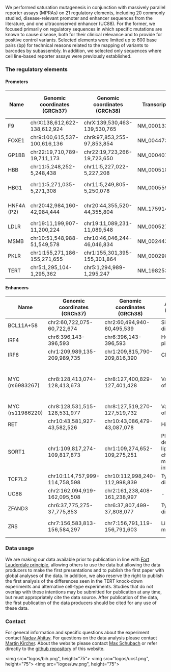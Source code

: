 We performed saturation mutagenesis in conjunction with massively parallel reporter assays (MPRAs) on 21 regulatory elements, including 20 commonly studied, disease-relevant promoter and enhancer sequences from the literature, and one ultraconserved enhancer (UC88). For the former, we focused primarily on regulatory sequences in which specific mutations are known to cause disease, both for their clinical relevance and to provide for positive control variants. Selected elements were limited up to 600 base pairs (bp) for technical reasons related to the mapping of variants to barcodes by subassembly. In addition, we selected only sequences where cell line-based reporter assays were previously established.

### The regulatory elements

#### Promoters

| Name       | Genomic coordinates (GRCh37) | Genomic coordinates (GRCh38) | Transcript  | Associated Phenotype                        | Luciferase vector | MPRA vector | Cell line       | Transf. time (hr) | Fold change (Wild type) | Fold Change (MPRA) | Construct size (bp) |
|------------|------------------------------|------------------------------|-------------|---------------------------------------------|-------------------|-------------|-----------------|-------------------|-------------------------|--------------------|---------------------|
| F9         | chrX:138,612,622-138,612,924 | chrX:139,530,463-139,530,765 | NM_000133.3 | Hemophilia B                                | pGL4.11b          | pGL4.11c    | HepG2           | 24                | 2.6                     | 2.1                | 303                 |
| FOXE1      | chr9:100,615,537-100,616,136 | chr9:97,853,255-97,853,854   | NM_004473.3 | Thyroid cancer                              | pGL4.11b          | pGL4.11c    | HeLa            | 24                | 4.2                     | 2.5                | 600                 |
| GP1BB      | chr22:19,710,789-19,711,173  | chr22:19,723,266-19,723,650  | NM_000407.4 | Bernard-Soulier Syndrome                    | pGL4.11b          | pGL4.11c    | HEL 92.1.7      | 24                | 22.1                    | 12.3               | 385                 |
| HBB        | chr11:5,248,252-5,248,438    | chr11:5,227,022-5,227,208    | NM_000518.4 | Thalassemia                                 | pGL4.11b          | pGL4.11c    | HEL 92.1.7      | 24                | 14.3                    | 8.4                | 187                 |
| HBG1       | chr11:5,271,035-5,271,308    | chr11:5,249,805-5,250,078    | NM_000559.2 | Hereditary persistence of fetal hemoglobin  | pGL4.11b          | pGL4.11c    | HEL 92.1.7      | 24                | 118.1                   | 41.8               | 274                 |
| HNF4A (P2) | chr20:42,984,160-42,984,444  | chr20:44,355,520-44,355,804  | NM_175914.4 | Maturity-onset diabetes of the young (MODY) | pGL4.11b          | pGL4.11c    | HEK293T         | 24                | 2.8                     | 1.3                | 285                 |
| LDLR       | chr19:11,199,907-11,200,224  | chr19:11,089,231-11,089,548  | NM_000527.4 | Familial hypercholesterolemia               | pGL4.11b          | pGL4.11b    | HepG2           | 24                | 110.7                   | 76.6               | 318                 |
| MSMB       | chr10:51,548,988-51,549,578  | chr10:46,046,244-46,046,834  | NM_002443.3 | Prostate cancer                             | pGL4.11b          | pGL4.11c    | HEK293T         | 24                | 8.4                     | 3.4                | 593                 |
| PKLR       | chr1:155,271,186-155,271,655 | chr1:155,301,395-155,301,864 | NM_000298.5 | Pyruvate kinase deficiency                  | pGL4.11b          | pGL4.11c    | K562            | 48                | 29.4                    | 9.6                | 470                 |
| TERT       | chr5:1,295,104-1,295,362     | chr5:1,294,989-1,295,247     | NM_198253.2 | Various types of cancer                     | pGL4.11b          | pGL4.11b    | HEK293T, SF7996 | 24                | 231.8,5.2               | 148.2, 2.7         | 259                 |


#### Enhancers

| Name              | Genomic coordinates (GRCh37)  | Genomic coordinates (GRCh38)  | Associated Phenotype                                               | Luciferase vector   | MPRA vector | Cell line                           | Transf. time (hr)              | Fold change (Wild type) | Fold Change (MPRA) | Construct size (bp) |
|-------------------|-------------------------------|-------------------------------|--------------------------------------------------------------------|---------------------|-------------|-------------------------------------|--------------------------------|-------------------------|--------------------|---------------------|
| BCL11A+58         | chr2:60,722,075-60,722,674    | chr2:60,494,940-60,495,539    | Sickle cell disease                                                | pGL4.23             | pGL4.23d    | HEL 92.1.7                          | 24                             | 2.5                     | 1.7                | 600                 |
| IRF4              | chr6:396,143-396,593          | chr6:396,143-396,593          | Human pigmentation                                                 | pGL4.23             | pGL4.23d    | SK-MEL-28                           | 24                             | 44.5                    | 16.3               | 451                 |
| IRF6              | chr1:209,989,135-209,989,735  | chr1:209,815,790-209,816,390  | Cleft lip                                                          | pGL4.23             | pGL4.23c    | HaCaT                               | 24                             | 17                      | 16.7               | 600                 |
| MYC (rs6983267)  | chr8:128,413,074-128,413,673  | chr8:127,400,829-127,401,428  | Various types of cancer                                            | pGL4.23             | pGL4.23c    | HEK293T                             | 32, 20nM LiCl added after 24hr | 2.8                     | 0.7                | 600                 |
| MYC (rs11986220) | chr8:128,531,515-128,531,977  | chr8:127,519,270-127,519,732  | Various types of cancer                                            | pGL4.23             | pGL4.23d    | LNCaP + 100nM DHT                   | 24                             | 5.5                     | 3.2                | 464                 |
| RET               | chr10:43,581,927-43,582,526   | chr10:43,086,479-43,087,078   | Hirschsprung                                                       | pGL3                | pGL3c       | Neuro-2a                            | 24                             | 2                       | 0.9                | 600                 |
| SORT1             | chr1:109,817,274-109,817,873  | chr1:109,274,652-109,275,251  | Plasma low-density lipoprotein cholesterol & myocardial infarction | pGL4.23             | pGL4.23c    | HepG2                               | 24                             | 235.3                   | 202.2              | 600                 |
| TCF7L2            | chr10:114,757,999-114,758,598 | chr10:112,998,240-112,998,839 | Type 2 diabetes                                                    | pGL4.23             | pGL4.23d    | MIN6                                | 24                             | 9                       | 2.7                | 600                 |
| UC88              | chr2:162,094,919-162,095,508  | chr2:161,238,408-161,238,997  | -                                                                  | pGL4.23             | pGL4.23c    | Neuro-2a                            | 24                             | 9.3                     | 5.4                | 590                 |
| ZFAND3            | chr6:37,775,275-37,775,853    | chr6:37,807,499-37,808,077    | Type 2 diabetes                                                    | pGL4.23             | pGL4.23c    | MIN6                                | 24                             | 14.3                    | 7.3                | 579                 |
| ZRS               | chr7:156,583,813-156,584,297  | chr7:156,791,119-156,791,603  | Limb malformations                                                 | TATA-pGL4m (EV087) | pGL4Zc      | NIH/3T3 (with HOXD13/ HOXD13+HAND2) | 24                             | 04.02.2002              | 3.7/2.6            | 485                 |

### Data usage

We are making our data available prior to publication in line with  [Fort Lauderdale principle](https://www.genome.gov/pages/research/wellcomereport0303.pdf), allowing others to use the data but allowing the data producers to make the first presentations and to publish the first paper with global analyses of the data. In addition, we also reserve the right to publish the first analysis of the differences seen in the TERT knock-down experiments and alternative cell-type experiments. Studies that do not overlap with these intentions may be submitted for publication at any time, but must appropriately cite the data source. After publication of the data, the first publication of the data producers should be cited for any use of these data.

### Contact

For general information and specific questions about the experiment contact [Nadav Ahituv](mailto:nadav.ahituv@ucsf.edu). For questions on the data analysis please contact [Martin Kircher](mailto:martin.kircher@bihealth.de). About the website please contact [Max Schubach](mailto:max.schubach@bihealth.de) or refer directly to the [github repository](https://github.com/kircherlab/MPRA_SaturationMutagenesis) of this website.

<p style="text-align: center;">

<img src="logos/bih.png", height="75">
<img src="logos/ucsf.png", height="75">
<img src="logos/uw.png", height="75">
</p>

